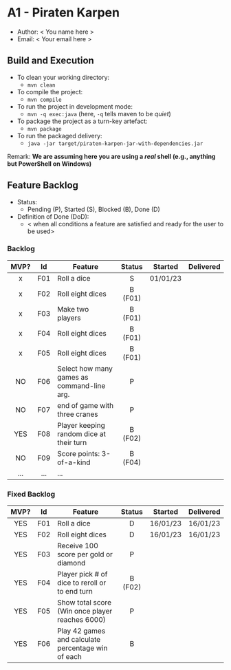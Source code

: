 # A1 - Piraten Karpen

  * Author: < You name here >
  * Email: < Your email here >

## Build and Execution

  * To clean your working directory:
    * `mvn clean`
  * To compile the project:
    * `mvn compile`
  * To run the project in development mode:
    * `mvn -q exec:java` (here, `-q` tells maven to be _quiet_)
  * To package the project as a turn-key artefact:
    * `mvn package`
  * To run the packaged delivery:
    * `java -jar target/piraten-karpen-jar-with-dependencies.jar` 

Remark: **We are assuming here you are using a _real_ shell (e.g., anything but PowerShell on Windows)**

## Feature Backlog

 * Status: 
   * Pending (P), Started (S), Blocked (B), Done (D)
 * Definition of Done (DoD):
   * < when all conditions a feature are satisfied and ready for the user to be used>

### Backlog 

| MVP? | Id  | Feature          | Status  |  Started  | Delivered |
| :-:  |:-:  |---               | :-:     | :-:       | :-:       |
| x   | F01 | Roll a dice       |  S      | 01/01/23  |           |
| x   | F02 | Roll eight dices  |  B (F01)|           |           |
| x   | F03 | Make two players  |  B (F01)|           |           |
| x   | F04 | Roll eight dices  |  B (F01) |   |
| x   | F05 | Roll eight dices  |  B (F01) |   |
| NO  | F06 | Select how many games as command-line arg.  |  P  |   |
| NO  | F07 | end of game with three cranes | P | |
| YES  | F08 | Player keeping random dice at their turn | B (F02) | | 
| NO  | F09 | Score points: 3-of-a-kind | B (F04) | | 
| ... | ... | ... |

### Fixed Backlog 

| MVP? | Id  | Feature                                           | Status   |  Started  | Delivered |
| :-: |:-:  |---                                                 | :-:      | :-:       | :-:       |
| YES | F01 | Roll a dice                                        |  D       |  16/01/23 | 16/01/23  |
| YES | F02 | Roll eight dices                                   |  D       |  16/01/23 | 16/01/23  |
| YES | F03 | Receive 100 score per gold or diamond              |  P       |           |           |
| YES | F04 | Player pick # of dice to reroll or to end turn     |  B (F02) |           |           |
| YES | F05 | Show total score (Win once player reaches 6000)    |  P       |           |           |
| YES | F06 | Play 42 games and calculate percentage win of each |  B       |           |           |


